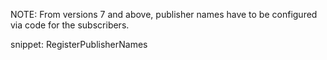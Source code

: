 
NOTE: From versions 7 and above, publisher names have to be configured via code for the subscribers.

snippet: RegisterPublisherNames